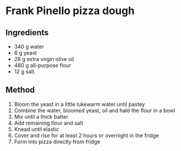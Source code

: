 # Frank Pinello pizza dough

## Ingredients 

* 340 g water
* 6 g yeast
* 28 g extra virgin olive oil
* 480 g all-purpose flour
* 12 g salt

## Method

1. Bloom the yeast in a little lukewarm water until pastey
2. Combine the water, bloomed yeast, oil and hald the flour in a bowl
3. Mix until a thick batter
4. Add remaining flour and salt
5. Knead until elastic
6. Cover and rise for at least 2 hours or overnight in the fridge
7. Form into pizza directly from fridge
